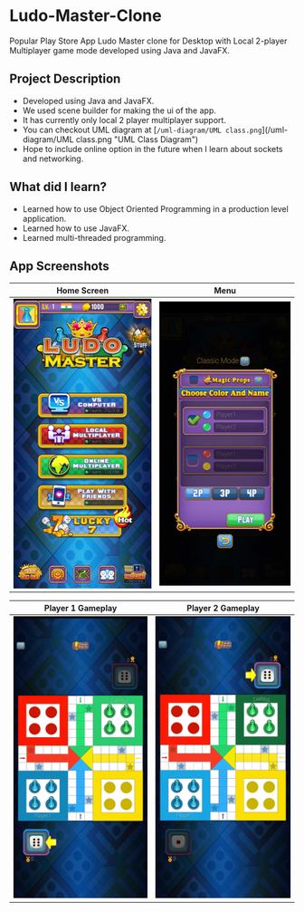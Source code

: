 # Ludo-Master-Clone
Popular Play Store App Ludo Master clone for Desktop with Local 2-player Multiplayer game mode developed using Java and JavaFX.

## Project Description
- Developed using Java and JavaFX.
- We used scene builder for making the ui of the app.
- It has currently only local 2 player multiplayer support.
- You can checkout UML diagram at [`/uml-diagram/UML class.png`](/uml-diagram/UML class.png "UML Class Diagram")
- Hope to include online option in the future when I learn about sockets and networking.

## What did I learn?
- Learned how to use Object Oriented Programming in a production level application.
- Learned how to use JavaFX.
- Learned multi-threaded programming.

## App Screenshots

Home Screen                |  Menu
:-------------------------:|:-------------------------:
![Home Screen](/AppScreenshots/home.jpg "Home Screen")  |  ![Menu](/AppScreenshots/menu.jpg "Menu")

Player 1 Gameplay          |  Player 2 Gameplay
:-------------------------:|:-------------------------:
![Player 1 Gameplay](/AppScreenshots/p1gameplay.jpg "Player 1 Gameplay")  |  ![Player 2 Gameplay](/AppScreenshots/p2gameplay.jpg "Player 2 Gameplay")
